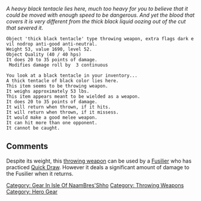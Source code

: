 *A heavy black tentacle lies here, much too heavy for you to believe
that it could be moved with enough speed to be dangerous. And yet the
blood that covers it is very different from the thick black liquid
oozing out of the cut that severed it.*

`Object 'thick black tentacle' type throwing weapon, extra flags dark evil nodrop anti-good anti-neutral.`  
`Weight 53, value 1690, level 52.`  
`Object Quality (40 / 40 hps)`  
`It does 20 to 35 points of damage.`  
` Modifies damage roll by  3 continuous`

    You look at a black tentacle in your inventory...
    A thick tentacle of black color lies here.
    This item seems to be throwing weapon.
    It weighs approximately 53 lbs.
    This item appears meant to be wielded as a weapon.
    It does 20 to 35 points of damage.
    It will return when thrown, if it hits.
    It will return when thrown, if it missess.
    It would make a good melee weapon.
    It can hit more than one opponent.
    It cannot be caught.

## Comments

Despite its weight, this [throwing
weapon](:Category:Throwing_Weapons "wikilink") can be used by a
[Fusilier](:Category:Fusiliers "wikilink") who has practiced [Quick
Draw](Quick_Draw "wikilink"). However it deals a significant amount of
damage to the Fusilier when it returns.

[Category: Gear In Isle Of
NaamBres'Shho](Category:_Gear_In_Isle_Of_NaamBres'Shho "wikilink")
[Category: Throwing Weapons](Category:_Throwing_Weapons "wikilink")
[Category: Hero Gear](Category:_Hero_Gear "wikilink")

